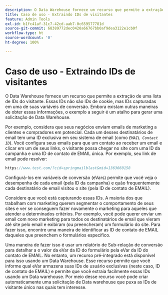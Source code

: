 ```yaml
---
description: O Data Warehouse fornece um recurso que permite a extração de uma lista de IDs do visitante. Essas IDs não são IDs de cookie, mas IDs capturadas em uma de suas variáveis de conversão. Embora existam outras maneiras de obter essas informações, o exemplo a seguir é um atalho para gerar uma solicitação de Data Warehouse.
title: Caso de uso - Extraindo IDs de visitantes
feature: Admin Tools
exl-id: b1fc41af-31c7-42cd-aab7-0c659577781d
source-git-commit: 68389772dec0420a66767bb0af9dea3122e1cb0f
workflow-type: ht
source-wordcount: '0'
ht-degree: 100%

---
```


# Caso de uso - Extraindo IDs de visitantes

O Data Warehouse fornece um recurso que permite a extração de uma lista de IDs do visitante. Essas IDs não são IDs de cookie, mas IDs capturadas em uma de suas variáveis de conversão. Embora existam outras maneiras de obter essas informações, o exemplo a seguir é um atalho para gerar uma solicitação de Data Warehouse.

Por exemplo, considera que seus negócios enviam emails de marketing a clientes e compradores em potencial. Cada um desses destinatários de email tem uma ID exclusiva em seu sistema de email (como *`EMAIL Contact ID`*). Você configura seus emails para que um contato ao receber um email e clicar em um de seus links, o visitante possa chegar no site com uma ID da campanha e uma ID de contato de EMAIL única. Por exemplo, seu link de email pode resolver:

```js
https://www.test.com/?cid=springmailblast&mid=1363660158
```

Configurá-los em variáveis de conversão (eVars) permite que você veja o desempenha de cada email (pela ID da campanha) e quão frequentemente cada destinatário de email visitou o site (pela ID de contato de EMAIL).

Considere que você está capturando essas IDs. A maioria dos que trabalham com marketing querem segmentar o comportamento de seus sites e ver se conseguem fazer novamente o marketing para aqueles que atender a determinados critérios. Por exemplo, você pode querer enviar um email com novo marketing para todos os destinatários de email que vieram até site pelo email e exibiram (ou preencheram) um formulário do site. Para fazer isso, encontre uma maneira de identificar as ID de contato de EMAIL daqueles que preenchem o formulários específico.

Uma maneira de fazer isso é usar um relatório de Sub-relação de conversão para detalhar a o valor da eVar da ID do formulário pela eVar da ID do contato de EMAIL. No entanto, um recurso pré-integrado está disponível para isso usando um Data Warehouse. Esse recurso permite que você informe qual eVar armazena suas IDs de usuário exclusivas (neste caso, ID de contato de EMAIL) e permite que você extraia facilmente essas IDs usando um Data warehouse. Por meio desse recurso você pode criar automaticamente uma solicitação de Data warehouse que puxa as IDs de visitante único nas quais tem interesse.
